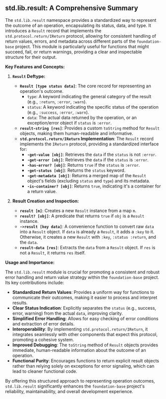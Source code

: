 ## std.lib.result: A Comprehensive Summary

The `std.lib.result` namespace provides a standardized way to represent the outcome of an operation, encapsulating its status, data, and type. It introduces a `Result` record that implements the `std.protocol.return/IReturn` protocol, allowing for consistent handling of return values, errors, and metadata across different parts of the `foundation-base` project. This module is particularly useful for functions that might succeed, fail, or return warnings, providing a clear and inspectable structure for their output.

**Key Features and Concepts:**

1.  **`Result` Deftype:**
    *   **`Result [type status data]`**: The core record for representing an operation's outcome.
        *   `type`: A keyword indicating the general category of the result (e.g., `:return`, `:error`, `:warn`).
        *   `status`: A keyword indicating the specific status of the operation (e.g., `:success`, `:error`, `:warn`).
        *   `data`: The actual data returned by the operation, or an exception/error object if `status` is `:error`.
    *   **`result-string [res]`**: Provides a custom `toString` method for `Result` objects, making them human-readable and informative.
    *   **`std.protocol.return/IReturn` Implementation**: The `Result` record implements the `IReturn` protocol, providing a standardized interface for:
        *   **`-get-value [obj]`**: Retrieves the `data` if the `status` is not `:error`.
        *   **`-get-error [obj]`**: Retrieves the `data` if the `status` is `:error`.
        *   **`-has-error? [obj]`**: Returns `true` if the `status` is `:error`.
        *   **`-get-status [obj]`**: Returns the `status` keyword.
        *   **`-get-metadata [obj]`**: Returns a merged map of the `Result` object's fields (excluding `status` and `type`) and its metadata.
        *   **`-is-container? [obj]`**: Returns `true`, indicating it's a container for a return value.

2.  **Result Creation and Inspection:**
    *   **`result [m]`**: Creates a new `Result` instance from a map `m`.
    *   **`result? [obj]`**: A predicate that returns `true` if `obj` is a `Result` instance.
    *   **`->result [key data]`**: A convenience function to convert raw `data` into a `Result` object. If `data` is already a `Result`, it adds a `:key` to it. Otherwise, it creates a new `Result` with `:key`, `:status :return`, and the `data`.
    *   **`result-data [res]`**: Extracts the `data` from a `Result` object. If `res` is not a `Result`, it returns `res` itself.

**Usage and Importance:**

The `std.lib.result` module is crucial for promoting a consistent and robust error handling and return value strategy within the `foundation-base` project. Its key contributions include:

*   **Standardized Return Values**: Provides a uniform way for functions to communicate their outcomes, making it easier to process and interpret results.
*   **Clear Status Indication**: Explicitly separates the `status` (e.g., success, error, warning) from the actual `data`, improving clarity.
*   **Simplified Error Handling**: Allows for easy checking of error conditions and extraction of error details.
*   **Interoperability**: By implementing `std.protocol.return/IReturn`, it integrates seamlessly with other components that expect this protocol, promoting a cohesive system.
*   **Improved Debugging**: The `toString` method of `Result` objects provides immediate, human-readable information about the outcome of an operation.
*   **Functional Purity**: Encourages functions to return explicit result objects rather than relying solely on exceptions for error signaling, which can lead to cleaner functional code.

By offering this structured approach to representing operation outcomes, `std.lib.result` significantly enhances the `foundation-base` project's reliability, maintainability, and overall development experience.
